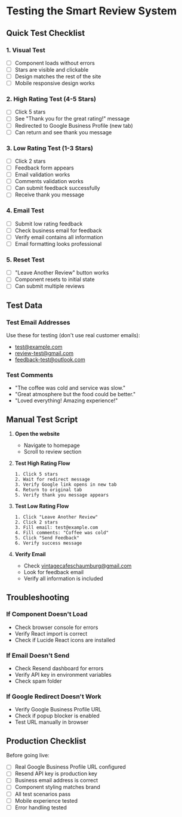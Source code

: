 # Testing the Smart Review System

## Quick Test Checklist

### 1. Visual Test

- [ ] Component loads without errors
- [ ] Stars are visible and clickable
- [ ] Design matches the rest of the site
- [ ] Mobile responsive design works

### 2. High Rating Test (4-5 Stars)

- [ ] Click 5 stars
- [ ] See "Thank you for the great rating!" message
- [ ] Redirected to Google Business Profile (new tab)
- [ ] Can return and see thank you message

### 3. Low Rating Test (1-3 Stars)

- [ ] Click 2 stars
- [ ] Feedback form appears
- [ ] Email validation works
- [ ] Comments validation works
- [ ] Can submit feedback successfully
- [ ] Receive thank you message

### 4. Email Test

- [ ] Submit low rating feedback
- [ ] Check business email for feedback
- [ ] Verify email contains all information
- [ ] Email formatting looks professional

### 5. Reset Test

- [ ] "Leave Another Review" button works
- [ ] Component resets to initial state
- [ ] Can submit multiple reviews

## Test Data

### Test Email Addresses

Use these for testing (don't use real customer emails):

- test@example.com
- review-test@gmail.com
- feedback-test@outlook.com

### Test Comments

- "The coffee was cold and service was slow."
- "Great atmosphere but the food could be better."
- "Loved everything! Amazing experience!"

## Manual Test Script

1. **Open the website**

   - Navigate to homepage
   - Scroll to review section

2. **Test High Rating Flow**

   ```
   1. Click 5 stars
   2. Wait for redirect message
   3. Verify Google link opens in new tab
   4. Return to original tab
   5. Verify thank you message appears
   ```

3. **Test Low Rating Flow**

   ```
   1. Click "Leave Another Review"
   2. Click 2 stars
   3. Fill email: test@example.com
   4. Fill comments: "Coffee was cold"
   5. Click "Send Feedback"
   6. Verify success message
   ```

4. **Verify Email**
   - Check vintagecafeschaumburg@gmail.com
   - Look for feedback email
   - Verify all information is included

## Troubleshooting

### If Component Doesn't Load

- Check browser console for errors
- Verify React import is correct
- Check if Lucide React icons are installed

### If Email Doesn't Send

- Check Resend dashboard for errors
- Verify API key in environment variables
- Check spam folder

### If Google Redirect Doesn't Work

- Verify Google Business Profile URL
- Check if popup blocker is enabled
- Test URL manually in browser

## Production Checklist

Before going live:

- [ ] Real Google Business Profile URL configured
- [ ] Resend API key is production key
- [ ] Business email address is correct
- [ ] Component styling matches brand
- [ ] All test scenarios pass
- [ ] Mobile experience tested
- [ ] Error handling tested

